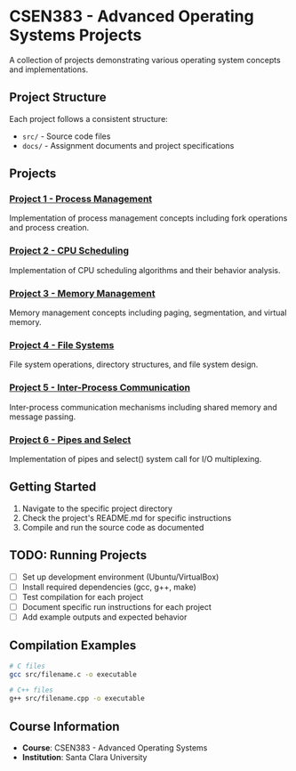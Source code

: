 # CSEN383 - Advanced Operating Systems Projects

A collection of projects demonstrating various operating system concepts and implementations.

## Project Structure

Each project follows a consistent structure:
- `src/` - Source code files
- `docs/` - Assignment documents and project specifications

## Projects

### [Project 1 - Process Management](./Project%201%20-%20Process%20Management/)
Implementation of process management concepts including fork operations and process creation.

### [Project 2 - CPU Scheduling](./Project%202%20-%20CPU%20Scheduling/)
Implementation of CPU scheduling algorithms and their behavior analysis.

### [Project 3 - Memory Management](./Project%203%20-%20Memory%20Management/)
Memory management concepts including paging, segmentation, and virtual memory.

### [Project 4 - File Systems](./Project%204%20-%20File%20Systems/)
File system operations, directory structures, and file system design.

### [Project 5 - Inter-Process Communication](./Project%205%20-%20Inter-Process%20Communication/)
Inter-process communication mechanisms including shared memory and message passing.

### [Project 6 - Pipes and Select](./Project%206%20-%20Pipes%20and%20Select/)
Implementation of pipes and select() system call for I/O multiplexing.

## Getting Started

1. Navigate to the specific project directory
2. Check the project's README.md for specific instructions
3. Compile and run the source code as documented

## TODO: Running Projects

- [ ] Set up development environment (Ubuntu/VirtualBox)
- [ ] Install required dependencies (gcc, g++, make)
- [ ] Test compilation for each project
- [ ] Document specific run instructions for each project
- [ ] Add example outputs and expected behavior

## Compilation Examples

```bash
# C files
gcc src/filename.c -o executable

# C++ files  
g++ src/filename.cpp -o executable
```

## Course Information
- **Course**: CSEN383 - Advanced Operating Systems
- **Institution**: Santa Clara University